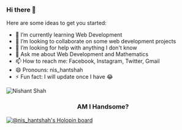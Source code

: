### Hi there 👋


Here are some ideas to get you started:

- 🌱 I’m currently learning Web Development 
- 👯 I’m looking to collaborate on some web development projects 
- 🤔 I’m looking for help with anything I don't know
- 💬 Ask me about Web Development and Mathematics 
- 📫 How to reach me: Facebook, Instagram, Twitter, Gmail
- 😄 Pronouns: nis_hantshah
- ⚡ Fun fact: I will update once I have 😂


![Nishant Shah](https://scontent.fsif1-1.fna.fbcdn.net/v/t39.30808-6/315122224_906633203657493_588411881470587366_n.jpg?stp=dst-jpg_e15_q60_s1080x1980_tt1_u&efg=eyJ1cmxnZW4iOiJ1cmxnZW5fZnJvbV91cmwifQ&_nc_cid=0&_nc_ad=z-m&_nc_rml=0&_nc_ht=scontent.fsif1-1.fna&_nc_cat=109&_nc_ohc=n2CUWGJCbZ4AX-09W-n&ccb=1-7&_nc_sid=e3f864&oh=00_AfBPLWLP1hM1boGwIXfipSCE2Fb_O8eMLr3hy5jdKaktYw&oe=6398976C)
<h3 align="center">AM I Handsome? </h3>

[![@nis_hantshah's Holopin board](https://holopin.me/nis_hantshah)](https://holopin.io/@nis_hantshah)
